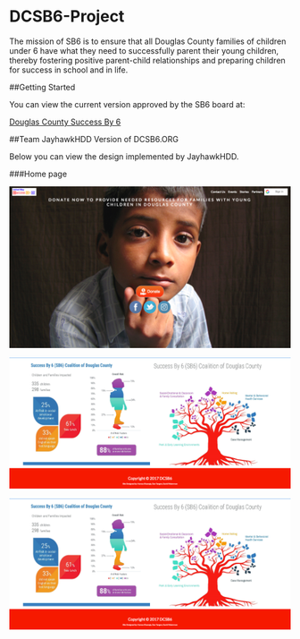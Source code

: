 # DCSB6-Project

The mission of SB6 is to ensure that all Douglas County families of children under 6 have what they need to successfully parent their young children, thereby fostering positive parent-child relationships and preparing children for success in school and in life.


##Getting Started

You can view the current version approved by the SB6 board at: 

[Douglas County Success By 6](https://www.dcsb6.org)  


##Team JayhawkHDD Version of DCSB6.ORG

Below you can view the design implemented by JayhawkHDD. 


###Home page

   ![Alt text](client/public/assets/images/screenshots/homepage1.png "Top of Home Page")

   ![Alt text](client/public/assets/images/screenshots/homepage3.png "Middle of Home Page")

   ![Alt text](client/public/assets/images/screenshots/homepage3.png "Bottom of Home Page")

